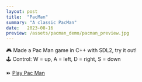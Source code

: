 ```yaml
---
layout: post
title:  "PacMan"
summary: "A classic PacMan"
date:   2023-08-16
preview: /assets/pacman_demo/pacman_preview.jpg
---
```


🎮 Made a Pac Man game in C++ with SDL2, try it out!\
🕹️ Control: W = up, A = left, D = right, S = down

⏩ [Play Pac Man](/assets/pacman_demo/Lab05.html)